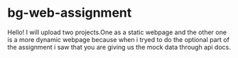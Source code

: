 # bg-web-assignment

Hello! I will upload two projects.One as a static webpage and the other one is a more dynamic webpage because when i tryed to do the optional part of the assignment i saw that you are giving us the mock data through api docs.
